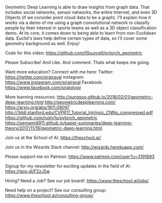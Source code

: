 Geometric Deep Learning is able to draw insights from graph data. That includes social networks, sensor networks, the entire Internet, and even 3D Objects (if we consider point cloud data to be a graph). I'll explain how it works via a demo of me using a graph convolutional network to classify people by their interest in sports teams as well as a 3D object classification demo. At its core, it comes down to being able to learn from non-Euclidean data. Euclid's laws help define certain types of data, so I'll cover some geometry background as well. Enjoy!

Code for this video: 
https://github.com/llSourcell/pytorch_geometric

Please Subscribe! And Like. And comment. Thats what keeps me going.

Want more education? Connect with me here:
Twitter: https://twitter.com/sirajraval
instagram: https://www.instagram.com/sirajraval
Facebook: https://www.facebook.com/sirajology

More learning resources:
http://sungsoo.github.io/2018/02/01/geometric-deep-learning.html
http://geometricdeeplearning.com/
https://arxiv.org/abs/1611.08097
http://3ddl.stanford.edu/CVPR17_Tutorial_Intrinsic_CNNs_compressed.pdf
https://github.com/rusty1s/pytorch_geometric
https://pemami4911.github.io/paper-summaries/deep-learning-theory/2017/11/19/geometric-deep-learning.html

Join us at the School of AI:
https://theschool.ai/

Join us in the Wizards Slack channel:
http://wizards.herokuapp.com/

Please support me on Patreon:
https://www.patreon.com/user?u=3191693

Signup for my newsletter for exciting updates in the field of AI:
https://goo.gl/FZzJ5w

Hiring? Need a Job? See our job board!:
https://www.theschool.ai/jobs/

Need help on a project? See our consulting group:
https://www.theschool.ai/consulting-group/